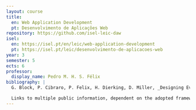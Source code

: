 ```yaml
---
layout: course
title:
  en: Web Application Development
  pt: Desenvolvimento de Aplicações Web
repository: https://github.com/isel-leic-daw
isel:
  en: https://isel.pt/en/leic/web-application-development
  pt: https://isel.pt/leic/desenvolvimento-de-aplicacoes-web
year: 3
semester: 5
ects: 6
professor:
  display_name: Pedro M. H. S. Félix
bibliography: |
  G. Block, P. Cibraro, P. Felix, H. Dierking, D. Miller, _Designing Evolvable Web APIs with ASP.NET_, O’Reilly, 2014. ISBN 9781449337919.

  Links to multiple public information, dependent on the adopted frameworks, available at the public course repository.
---
```

